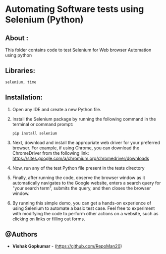 #  Automating Software tests using Selenium (Python)


## About :

This folder contains code to test Selenium for Web browser Automation using python

<a name="libraries"></a>
## Libraries:

```
selenium, time
```

## Installation:
1. Open any IDE and create a new Python file.
2. Install the Selenium package by running the following command in the terminal or command prompt:

    ```
    pip install selenium
    ```

3. Next, download and install the appropriate web driver for your preferred browser. 
For example, if using Chrome, you can download the ChromeDriver from the following link: https://sites.google.com/a/chromium.org/chromedriver/downloads

4. Now, run any of the test Python file present in the tests directory

5. Finally, after running the code, observe the browser window as it automatically navigates to the Google website, enters a search query for "your search term", submits the query, and then closes the browser window.
  
6. By running this simple demo, you can get a hands-on experience of using Selenium to automate a basic test case. Feel free to experiment with modifying the code to perform other actions on a website, such as clicking on links or filling out forms.

## @Authors

* **Vishak Gopkumar** - (https://github.com/RepoMan20)



